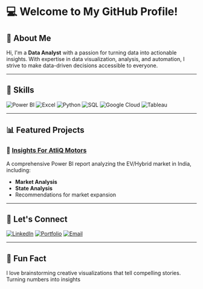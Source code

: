 # 💻 Welcome to My GitHub Profile!


## 👋 About Me
Hi, I'm a **Data Analyst** with a passion for turning data into actionable insights. With expertise in data visualization, analysis, and automation, I strive to make data-driven decisions accessible to everyone.

---

## 🚀 Skills

![Power BI](https://img.shields.io/badge/Microsoft%20Power%20BI-%230078D7.svg?style=for-the-badge&logo=powerbi&logoColor=white)
![Excel](https://img.shields.io/badge/Microsoft%20Excel-%23217346.svg?style=for-the-badge&logo=microsoftexcel&logoColor=white)
![Python](https://img.shields.io/badge/Python-%233776AB.svg?style=for-the-badge&logo=python&logoColor=white)
![SQL](https://img.shields.io/badge/SQL-%23F29111.svg?style=for-the-badge&logo=postgresql&logoColor=white)
![Google Cloud](https://img.shields.io/badge/Google%20Cloud-%234285F4.svg?style=for-the-badge&logo=googlecloud&logoColor=white)
![Tableau](https://img.shields.io/badge/Tableau-%23E97627.svg?style=for-the-badge&logo=tableau&logoColor=white)

---

## 📊 Featured Projects

### 🌟 [Insights For AtliQ Motors](https://github.com/your-username/atliq-motors-analysis)
A comprehensive Power BI report analyzing the EV/Hybrid market in India, including:
- **Market Analysis**
- **State Analysis**
- Recommendations for market expansion

---


## 🤝 Let's Connect

[![LinkedIn](https://img.shields.io/badge/LinkedIn-%230077B5.svg?style=for-the-badge&logo=linkedin&logoColor=white)]([https://linkedin.com/in/your-linkedin](https://www.linkedin.com/in/kirtee-ghalsasi-3387b8190/))
[![Portfolio](https://img.shields.io/badge/Portfolio-%23FF4081.svg?style=for-the-badge&logo=googlechrome&logoColor=white)](https://your-portfolio.com)
[![Email](https://img.shields.io/badge/Email-%23D14836.svg?style=for-the-badge&logo=gmail&logoColor=white)](mailto:kirtee.ghalsasi@gmail.com)

---

## 🎨 Fun Fact
I love brainstorming creative visualizations that tell compelling stories. Turning numbers into insights
